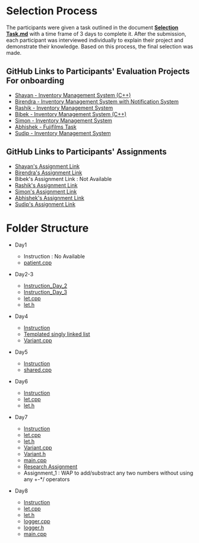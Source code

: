 # Selection Process

The participants were given a task outlined in the document [**Selection Task.md**](https://github.com/bhattaroshan/cpp-training-module/blob/main/Selection%20Task.md) with a time frame of 3 days to complete it. After the submission, each participant was interviewed individually to explain their project and demonstrate their knowledge. Based on this process, the final selection was made.

## GitHub Links to Participants' Evaluation Projects For onboarding
- [Shayan - Inventory Management System (C++)](https://github.com/shayanbista/Inventory-management-system-c-)
- [Birendra - Inventory Management System with Notification System](https://github.com/boharabirendra/InventoryMangSysWithNotiSys?tab=readme-ov-file)
- [Rashik - Inventory Management System](https://github.com/Rashik977/Inventory-management-system)
- [Bibek - Inventory Management System (C++)](https://github.com/bibekthapa007/inventory-cpp)
- [Simon - Inventory Management System](https://github.com/simonchaudhary/InventoryManagementSystem)
- [Abhishek - Fujifilms Task](https://github.com/avyjyo11/fujifilms-task)
- [Sudip - Inventory Management System](https://github.com/sudiprajkunwar/inventory-management)

## GitHub Links to Participants' Assignments
- [Shayan's Assignment Link](https://github.com/shayanbista/cpp_training_assignments)
- [Birendra's Assignment Link](https://github.com/boharabirendra/cpp_training_assignments./tree/main)
- Bibek's Assignment Link : Not Available
- [Rashik's Assignment Link](https://github.com/Rashik977/cpp_training_assignments)
- [Simon's Assignment Link](https://github.com/simonchaudhary/cpp_training_assignments)
- [Abhishek's Assignment Link](https://github.com/avyjyo11/cpp_training_assignments)
- [Sudip's Assignment Link](https://github.com/sudiprajkunwar/cpp_training_assignments)

# Folder Structure
- Day1
    - Instruction : No Available
    - [patient.cpp](https://github.com/bhattaroshan/cpp-training-module/blob/main/Day1/patient.cpp)

- Day2-3
    - [Instruction_Day_2](https://github.com/bhattaroshan/cpp-training-module/blob/main/Day2-3/day-2-instructions.md)
    - [Instruction_Day_3](https://github.com/bhattaroshan/cpp-training-module/blob/main/Day2-3/day-3-instructions.md)
    - [let.cpp](https://github.com/bhattaroshan/cpp-training-module/blob/main/Day2-3/let.cpp)
    - [let.h](https://github.com/bhattaroshan/cpp-training-module/blob/main/Day2-3/let.h)

- Day4
    - [Instruction](https://github.com/bhattaroshan/cpp-training-module/blob/main/Day4/day-4-instructions.md)
    - [Templated singly linked list](https://github.com/bhattaroshan/cpp-training-module/blob/main/Day4/templated_singly_linkedlist.cpp)
    - [Variant.cpp](https://github.com/bhattaroshan/cpp-training-module/blob/main/Day4/Variant.cpp)

- Day5
    - [Instruction](https://github.com/bhattaroshan/cpp-training-module/blob/main/Day5/day-5-instructions.md)
    - [shared.cpp](https://github.com/bhattaroshan/cpp-training-module/blob/main/Day5/shared.cpp)

- Day6
    - [Instruction](https://github.com/bhattaroshan/cpp-training-module/blob/main/Day6/day-6-instructions.md)
    - [let.cpp](https://github.com/bhattaroshan/cpp-training-module/blob/main/Day6/let.cpp)
    - [let.h](https://github.com/bhattaroshan/cpp-training-module/blob/main/Day6/let.h)

- Day7
    - [Instruction](https://github.com/bhattaroshan/cpp-training-module/blob/main/Day7/day-7-instructions.md)
    - [let.cpp](https://github.com/bhattaroshan/cpp-training-module/blob/main/Day7/let.cpp)
    - [let.h](https://github.com/bhattaroshan/cpp-training-module/blob/main/Day7/let.h)
    - [Variant.cpp](https://github.com/bhattaroshan/cpp-training-module/blob/main/Day7/Variant.cpp)
    - [Variant.h](https://github.com/bhattaroshan/cpp-training-module/blob/main/Day7/Variant.h)
    - [main.cpp](https://github.com/bhattaroshan/cpp-training-module/blob/main/Day7/main.cpp)
    - [Research Assignment](https://github.com/bhattaroshan/cpp-training-module/blob/main/Day7/topics-took-at.png)
    - Assignment_1 : WAP to add/substract any two numbers without using any +-*/ operators


- Day8
    - [Instruction](https://github.com/bhattaroshan/cpp-training-module/blob/main/Day8/day-8-instructions.md)
    - [let.cpp](https://github.com/bhattaroshan/cpp-training-module/blob/main/Day8/let.cpp)
    - [let.h](https://github.com/bhattaroshan/cpp-training-module/blob/main/Day8/let.h)
    - [logger.cpp](https://github.com/bhattaroshan/cpp-training-module/blob/main/Day8/logger.cpp)
    - [logger.h](https://github.com/bhattaroshan/cpp-training-module/blob/main/Day8/logger.h)
    - [main.cpp](https://github.com/bhattaroshan/cpp-training-module/blob/main/Day8/main.cpp)
